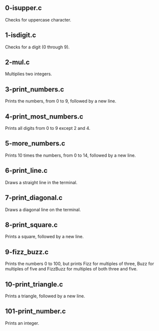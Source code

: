 ## 0-isupper.c
Checks for uppercase character.
## 1-isdigit.c
Checks for a digit (0 through 9).
## 2-mul.c
Multiplies two integers.
## 3-print_numbers.c
Prints the numbers, from 0 to 9, followed by a new line.
## 4-print_most_numbers.c
Prints all digits from 0 to 9 except 2 and 4.
## 5-more_numbers.c
Prints 10 times the numbers, from 0 to 14, followed by a new line.
## 6-print_line.c
Draws a straight line in the terminal.
## 7-print_diagonal.c
Draws a diagonal line on the terminal.
## 8-print_square.c
Prints a square, followed by a new line.
## 9-fizz_buzz.c
Prints the numbers 0 to 100, but prints Fizz for multiples of three, Buzz for
multiples of five and FizzBuzz for multiples of both three and five.
## 10-print_triangle.c
Prints a triangle, followed by a new line.
## 101-print_number.c
Prints an integer.
